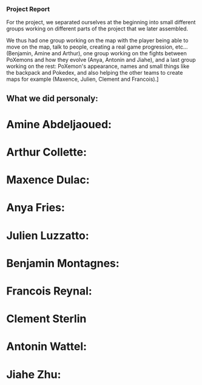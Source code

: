 ### Project Report

For the project, we separated ourselves at the beginning into small different groups working on different parts of the project that we later assembled.

We thus had one group working on the map with the player being able to move on the map, talk to people, creating a real game progression, etc... (Benjamin, Amine and Arthur), one group working on the fights between PoXemons and how they evolve (Anya, Antonin and Jiahe), and a last group working on the rest: PoXemon's appearance, names and small things like the backpack and Pokedex, and also helping the other teams to create maps for example (Maxence, Julien, Clement and Francois).]

## What we did personaly:

# Amine Abdeljaoued:

# Arthur Collette:

# Maxence Dulac:

# Anya Fries:

# Julien Luzzatto:

# Benjamin Montagnes:

# Francois Reynal:

# Clement Sterlin

# Antonin Wattel:

# Jiahe Zhu:

